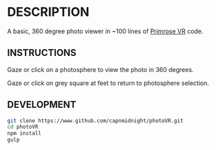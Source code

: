 # DESCRIPTION

A basic, 360 degree photo viewer in ~100 lines of [Primrose VR](https://www.primrosevr.com) code.

## INSTRUCTIONS

Gaze or click on a photosphere to view the photo in 360 degrees.

Gaze or click on grey square at feet to return to photosphere selection.

## DEVELOPMENT

````bash
git clone https://www.github.com/capnmidnight/photoVR.git
cd photoVR
npm install
gulp
````